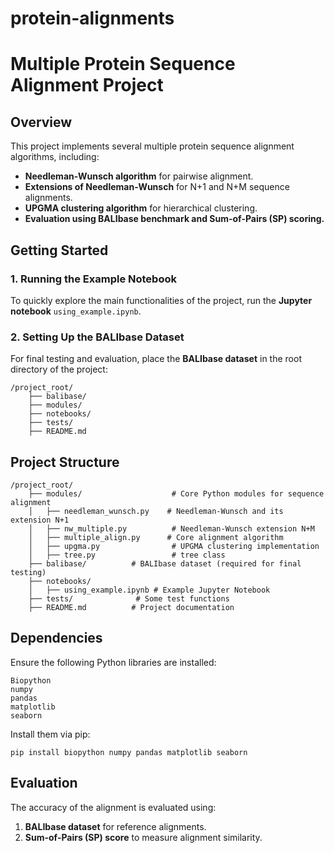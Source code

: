 # protein-alignments
# Multiple Protein Sequence Alignment Project

## Overview
This project implements several multiple protein sequence alignment algorithms, including:
- **Needleman-Wunsch algorithm** for pairwise alignment.
- **Extensions of Needleman-Wunsch** for N+1 and N+M sequence alignments.
- **UPGMA clustering algorithm** for hierarchical clustering.
- **Evaluation using BALIbase benchmark and Sum-of-Pairs (SP) scoring.**

## Getting Started
### 1. Running the Example Notebook
To quickly explore the main functionalities of the project, run the **Jupyter notebook** `using_example.ipynb`.

### 2. Setting Up the BALIbase Dataset
For final testing and evaluation, place the **BALIbase dataset** in the root directory of the project:
```
/project_root/
    ├── balibase/
    ├── modules/
    ├── notebooks/
    ├── tests/
    ├── README.md
```

## Project Structure
```
/project_root/
    ├── modules/                    # Core Python modules for sequence alignment
    │   ├── needleman_wunsch.py    # Needleman-Wunsch and its extension N+1
    │   ├── nw_multiple.py          # Needleman-Wunsch extension N+M
    │   ├── multiple_align.py      # Core alignment algorithm 
    │   ├── upgma.py                # UPGMA clustering implementation
    │   ├── tree.py                 # tree class
    ├── balibase/          # BALIbase dataset (required for final testing)
    ├── notebooks/ 
    │   ├── using_example.ipynb # Example Jupyter Notebook
    ├── tests/              # Some test functions
    ├── README.md          # Project documentation
```

## Dependencies
Ensure the following Python libraries are installed:
```
Biopython
numpy
pandas
matplotlib
seaborn
```
Install them via pip:
```
pip install biopython numpy pandas matplotlib seaborn
```

## Evaluation
The accuracy of the alignment is evaluated using:
1. **BALIbase dataset** for reference alignments.
2. **Sum-of-Pairs (SP) score** to measure alignment similarity.


